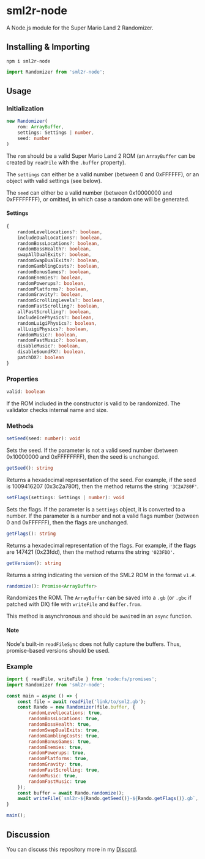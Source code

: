 # sml2r-node
A Node.js module for the Super Mario Land 2 Randomizer.

## Installing & Importing

```
npm i sml2r-node
```

```js
import Randomizer from 'sml2r-node';
```

## Usage

### Initialization

```ts
new Randomizer(
    rom: ArrayBuffer,
    settings: Settings | number,
    seed: number
)
```

The `rom` should be a valid Super Mario Land 2 ROM (an `ArrayBuffer` can be created by `readFile` with the `.buffer` property).

The `settings` can either be a valid number (between 0 and 0xFFFFFF), or an object with valid settings (see below).

The `seed` can either be a valid number (between 0x10000000 and 0xFFFFFFFF), or omitted, in which case a random one will be generated.

#### Settings

```ts
{
    randomLevelLocations?: boolean,
    includeDualLocations?: boolean,
    randomBossLocations?: boolean,
    randomBossHealth?: boolean,
    swapAllDualExits?: boolean,
    randomSwapDualExits?: boolean,
    randomGamblingCosts?: boolean,
    randomBonusGames?: boolean,
    randomEnemies?: boolean,
    randomPowerups?: boolean,
    randomPlatforms?: boolean,
    randomGravity?: boolean,
    randomScrollingLevels?: boolean,
    randomFastScrolling?: boolean,
    allFastScrolling?: boolean,
    includeIcePhysics?: boolean,
    randomLuigiPhysics?: boolean,
    allLuigiPhysics?: boolean,
    randomMusic?: boolean,
    randomFastMusic?: boolean,
    disableMusic?: boolean,
    disableSoundFX?: boolean,
    patchDX?: boolean
}
```

### Properties

```ts
valid: boolean
```

If the ROM included in the constructor is valid to be randomized. The validator checks internal name and size.

### Methods

```ts
setSeed(seed: number): void
```

Sets the seed. If the parameter is not a valid seed number (between 0x10000000 and 0xFFFFFFFF), then the seed is unchanged.

```ts
getSeed(): string
```

Returns a hexadecimal representation of the seed. For example, if the seed is 1009416207 (0x3c2a780f), then the method returns the string `'3C2A780F'`.

```ts
setFlags(settings: Settings | number): void
```

Sets the flags. If the parameter is a `Settings` object, it is converted to a number. If the parameter is a number and not a valid flags number (between 0 and 0xFFFFFF), then the flags are unchanged.

```ts
getFlags(): string
```

Returns a hexadecimal representation of the flags. For example, if the flags are 147421 (0x23fdd), then the method returns the string `'023FDD'`.

```ts
getVersion(): string
```

Returns a string indicating the version of the SML2 ROM in the format `v1.#`.

```ts
randomize(): Promise<ArrayBuffer>
```

Randomizes the ROM. The `ArrayBuffer` can be saved into a `.gb` (or `.gbc` if patched with DX) file with `writeFile` and `Buffer.from`.

This method is asynchronous and should be `await`ed in an `async` function.

#### Note

Node's built-in `readFileSync` does not fully capture the buffers. Thus, promise-based versions should be used.

### Example

```js
import { readFile, writeFile } from 'node:fs/promises';
import Randomizer from 'sml2r-node';

const main = async () => {
    const file = await readFile('link/to/sml2.gb');
    const Rando = new Randomizer(file.buffer, {
        randomLevelLocations: true,
        randomBossLocations: true,
        randomBossHealth: true,
        randomSwapDualExits: true,
        randomGamblingCosts: true,
        randomBonusGames: true,
        randomEnemies: true,
        randomPowerups: true,
        randomPlatforms: true,
        randomGravity: true,
        randomFastScrolling: true,
        randomMusic: true,
        randomFastMusic: true
    });
    const buffer = await Rando.randomize();
    await writeFile(`sml2r-${Rando.getSeed()}-${Rando.getFlags()}.gb`, Buffer.from(buffer));
}

main();
```

## Discussion

You can discuss this repository more in my [Discord](https://discord.gg/Q8t9gcZ77s).
